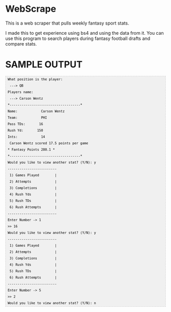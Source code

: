 # WebScrape
This is a web scraper that pulls weekly fantasy sport stats. 

I made this to get experience using bs4 and using the data from it. 
You can use this program to search players during fantasy football drafts 
and compare stats. 

# SAMPLE OUTPUT

<pre  style="font-family:arial;font-size:12px;border:1px dashed #CCCCCC;width:99%;height:auto;overflow:auto;background:#f0f0f0;;background-image:URL(http://2.bp.blogspot.com/_z5ltvMQPaa8/SjJXr_U2YBI/AAAAAAAAAAM/46OqEP32CJ8/s320/codebg.gif);padding:0px;color:#000000;text-align:left;line-height:20px;"><code style="color:#000000;word-wrap:normal;"> What position is the player:   
  ---&gt; QB  
 Players name:   
  ---&gt; Carson Wentz  
 *------------------------------------*  
 Name:            Carson Wentz   
 Team:            PHI   
 Pass TDs:       16   
 Rush Yd:       150   
 Ints:            14   
  Carson Wentz scored 17.5 points per game  
 * Fantasy Points 280.1 *  
 *------------------------------------*  
 Would you like to view another stat? (Y/N): y  
 -------------------------  
  1) Games Played        |  
  2) Attempts            |  
  3) Completions         |  
  4) Rush Yds            |  
  5) Rush TDs            |  
  6) Rush Attempts       |  
 -------------------------  
 Enter Number -&gt; 1  
 &gt;&gt; 16  
 Would you like to view another stat? (Y/N): y  
 -------------------------  
  1) Games Played        |  
  2) Attempts            |  
  3) Completions         |  
  4) Rush Yds            |  
  5) Rush TDs            |  
  6) Rush Attempts       |  
 -------------------------  
 Enter Number -&gt; 5  
 &gt;&gt; 2  
 Would you like to view another stat? (Y/N): n  
</code></pre>
